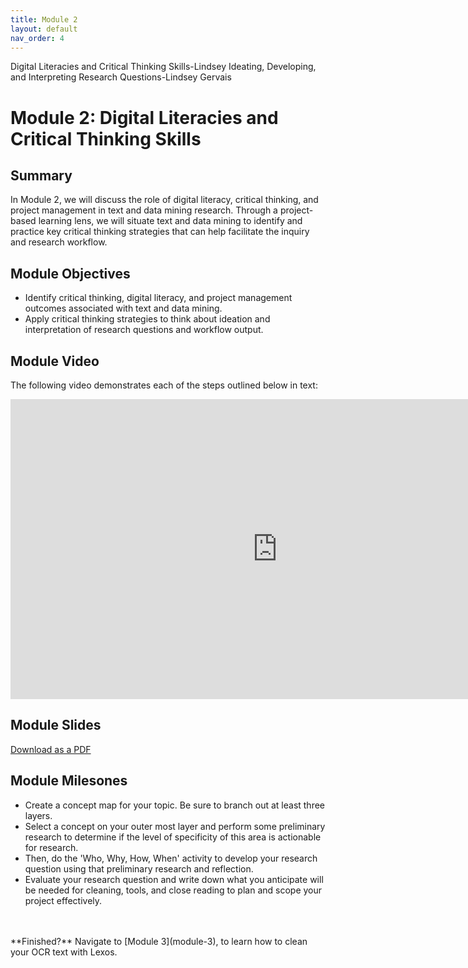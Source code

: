 ```yaml
---
title: Module 2
layout: default
nav_order: 4
---
```

Digital Literacies and Critical Thinking Skills-Lindsey
Ideating, Developing, and Interpreting Research Questions-Lindsey Gervais


# Module 2: Digital Literacies and Critical Thinking Skills

## Summary
In Module 2, we will discuss the role of digital literacy, critical thinking, and project management in text and data mining research. Through a project-based learning lens, we will situate text and data mining to identify and practice key critical thinking strategies that can help facilitate the inquiry and research workflow.

## Module Objectives 
- Identify critical thinking, digital literacy, and project management outcomes associated with text and data mining.
- Apply critical thinking strategies to think about ideation and interpretation of research questions and workflow output.

## Module Video
The following video demonstrates each of the steps outlined below in text:
<iframe height="480" width="853" allowfullscreen frameborder=0 src="https://echo360.ca/media/db64dd93-a736-4936-9517-8d0a18c16a3e/public?autoplay=false&automute=false"></iframe>

## Module Slides
[Download as a PDF](https://github.com/scds/intro-tableau/raw/main/assets/docs/tableau_20201118.pdf)

<!-- div style="position:relative;padding-top:66.25%;">
<iframe src="//docs.google.com/viewer?url=https://github.com/scds/intro-tableau/raw/main/assets/docs/tableau_20201118.pdf?dl=0&hl=en_US&embedded=true" class="gde-frame" style="position:absolute;top:0;left:0;width:100%;height:100%;border:none;" scrolling="no"></iframe>
</div> -->

## Module Milesones
 - Create a concept map for your topic. Be sure to branch out at least three layers. 
 - Select a concept on your outer most layer and perform some preliminary research to determine if the level of specificity of this area is actionable for research.   
 - Then, do the 'Who, Why, How, When' activity to develop your research question using that preliminary research and reflection. 
 - Evaluate your research question and write down what you anticipate will be needed for cleaning, tools, and close reading to plan and scope your project effectively. 

<br>
<br>
**Finished?** Navigate to [Module 3](module-3), to learn how to clean your OCR text with Lexos. 
